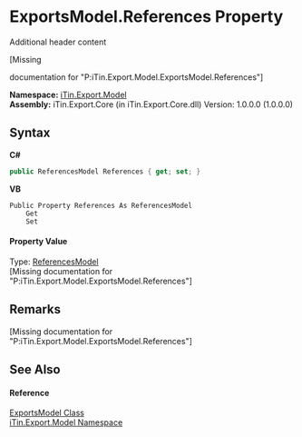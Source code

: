 # ExportsModel.References Property 
Additional header content 

\[Missing <summary> documentation for "P:iTin.Export.Model.ExportsModel.References"\]

**Namespace:**&nbsp;<a href="ef57ffcc-e95e-b212-5a46-9aa6f5a3511f">iTin.Export.Model</a><br />**Assembly:**&nbsp;iTin.Export.Core (in iTin.Export.Core.dll) Version: 1.0.0.0 (1.0.0.0)

## Syntax

**C#**<br />
``` C#
public ReferencesModel References { get; set; }
```

**VB**<br />
``` VB
Public Property References As ReferencesModel
	Get
	Set
```


#### Property Value
Type: <a href="726e130a-98bf-d973-03e2-b7f696d07b50">ReferencesModel</a><br />\[Missing <value> documentation for "P:iTin.Export.Model.ExportsModel.References"\]

## Remarks
\[Missing <remarks> documentation for "P:iTin.Export.Model.ExportsModel.References"\]

## See Also


#### Reference
<a href="c5606475-afec-0e56-1277-644804e4b2ce">ExportsModel Class</a><br /><a href="ef57ffcc-e95e-b212-5a46-9aa6f5a3511f">iTin.Export.Model Namespace</a><br />